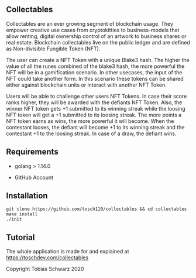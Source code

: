 ## Collectables

Collectables are an ever growing segment of blockchain usage. They empower creative use cases from cryptokitties to business-models that allow renting, digital ownership control of an artwork to business shares or real estate. Blockchain collectables live on the public ledger and are defined as Non-divisible Fungible Token (NFT).

The user can create a NFT Token with a unique Blake3 hash. The higher the value of all the runes combined of the blake3 hash, the more powerful the NFT will be in a gamification scenario. In other usecases, the input of the NFT could take another form. In this scenario these tokens can be shared either against blockchain units or interact with another NFT Token.

Users will be able to challenge other users NFT Tokens. In case their score ranks higher, they will be awarded with the defiants NFT Token. Also, the winner NFT token gets +1 submitted to its winning streak while the loosing NFT token will get a +1 submitted to its loosing streak. The more points a NFT token earns as wins, the more powerful it will become. When the contestant looses, the defiant will become +1 to its winning streak and the contestant +1 to the loosing streak.
In case of a draw, the defiant wins.

## Requirements

- golang > 1.14.0

- GitHub Account

## Installation

```
git clone https://github.com/tosch110/collectables && cd collectables
make install
./init
```

## Tutorial

The whole application is made for and explained at https://toschdev.com/collectables

Copyright Tobias Schwarz 2020